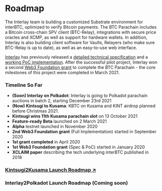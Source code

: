 # Roadmap

The Interlay team is building a customized Substrate environment for interBTC, optimized to verify Bitcoin payments. The BTC Parachain includes a Bitcoin cross-chain SPV client (BTC-Relay), integrations with secure price oracles and XCMP, as well as support for hardware wallets. In addition, Interlay is also building client software for Vaults, Relayers (who make sure BTC-Relay is up to date), as well as an easy-to-use web interface.

[Interlay](https://interlay.io/) has previously released a [detailed technical specification](https://interlay.gitlab.io/interbtc-spec/) and a [working PoC implementation](https://github.com/interlay/interbtc). After the successful pilot project, Interlay won a second [Web3 Foundation grant](https://web3.foundation/grants/) to complete the BTC Parachain - the core milestones of this project were completed in March 2021.

### Timeline So Far



- **(Soon) Interlay on Polkadot**: Interlay is going to Polkadot parachain auctions in batch 2, starting December 23rd 2021
- **(Now) Kintsugi to Kusama**: KBTC on Kusama and KINT airdrop planned before Christmas 2021.
- **Kintsugi wins 11th Kusama parachain slot** on 13 October 2021
- **Feature-ready Beta** launched on 2 March 2021
- **Alpha** testnet launched in November 2020
- **2nd Web3 Foundation grant** (Full Implementation) started in September 2020
- **1st grant completed** in April 2020
- **1st Web3 Foundation grant** (Spec & PoC) started in January 2020
- **XCLAIM paper** describing the tech underlying interBTC published in 2018


### [Kintsugi2Kusama Launch Roadmap :arrow_upper_right:](https://interlay.notion.site/07841855b3b5413ebc5174388d4a3e31?v=6392a91ab64b4c258e8bd5206daf3a96)

### Interlay2Polkadot Launch Roadmap (Coming soon)
